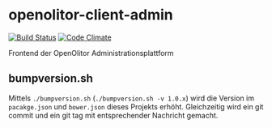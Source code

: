 # openolitor-client-admin
[![Build Status](https://travis-ci.org/OpenOlitor/openolitor-client-admin.svg?branch=master)](https://travis-ci.org/OpenOlitor/openolitor-client-admin)
[![Code Climate](https://codeclimate.com/github/OpenOlitor/openolitor-client-admin/badges/gpa.svg)](https://codeclimate.com/github/OpenOlitor/openolitor-client-admin)

Frontend der OpenOlitor Administrationsplattform

## bumpversion.sh
Mittels `./bumpversion.sh` (`./bumpversion.sh -v 1.0.x`) wird die Version im `pacakge.json` und `bower.json` dieses Projekts erhöht.
Gleichzeitig wird ein git commit und ein git tag mit entsprechender Nachricht gemacht.

